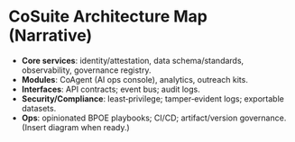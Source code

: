 # CoSuite Architecture Map (Narrative)

- **Core services**: identity/attestation, data schema/standards, observability, governance registry.
- **Modules**: CoAgent (AI ops console), analytics, outreach kits.
- **Interfaces**: API contracts; event bus; audit logs.
- **Security/Compliance**: least‑privilege; tamper‑evident logs; exportable datasets.
- **Ops**: opinionated BPOE playbooks; CI/CD; artifact/version governance.
(Insert diagram when ready.)

